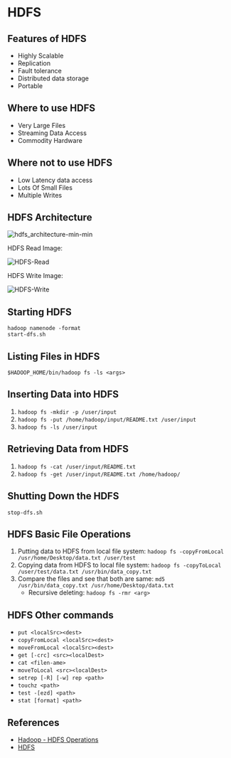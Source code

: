 # HDFS

## Features of HDFS
- Highly Scalable
- Replication
- Fault tolerance
- Distributed data storage
- Portable

## Where to use HDFS
- Very Large Files
- Streaming Data Access
- Commodity Hardware

## Where not to use HDFS
- Low Latency data access
- Lots Of Small Files
- Multiple Writes

## HDFS Architecture
![hdfs_architecture-min-min](https://s0.wailian.download/2019/05/14/hdfs_architecture-min-min.jpg)

HDFS Read Image:

![HDFS-Read](https://s0.wailian.download/2019/05/22/HDFS-Read.png)

HDFS Write Image:

![HDFS-Write](https://s0.wailian.download/2019/05/22/HDFS-Write.png)

## Starting HDFS
```
hadoop namenode -format
start-dfs.sh
```

## Listing Files in HDFS
```
$HADOOP_HOME/bin/hadoop fs -ls <args>
```

## Inserting Data into HDFS
1. `hadoop fs -mkdir -p /user/input`
1. `hadoop fs -put /home/hadoop/input/README.txt /user/input`
1. `hadoop fs -ls /user/input`

## Retrieving Data from HDFS
1. `hadoop fs -cat /user/input/README.txt`
1. `hadoop fs -get /user/input/README.txt /home/hadoop/`

## Shutting Down the HDFS
```
stop-dfs.sh
```

## HDFS Basic File Operations
1. Putting data to HDFS from local file system: `hadoop fs -copyFromLocal /usr/home/Desktop/data.txt /user/test`
1. Copying data from HDFS to local file system: `hadoop fs -copyToLocal /user/test/data.txt /usr/bin/data_copy.txt`
1. Compare the files and see that both are same: `md5 /usr/bin/data_copy.txt /usr/home/Desktop/data.txt`
    - Recursive deleting: `hadoop fs -rmr <arg>`

## HDFS Other commands
- `put <localSrc><dest>`
- `copyFromLocal <localSrc><dest>`
- `moveFromLocal <localSrc><dest>`
- `get [-crc] <src><localDest>`
- `cat <filen-ame>`
- `moveToLocal <src><localDest>`
- `setrep [-R] [-w] rep <path>`
- `touchz <path>`
- `test -[ezd] <path>`
- `stat [format] <path>`

## References
- [Hadoop - HDFS Operations](https://www.tutorialspoint.com/hadoop/hadoop_hdfs_operations.htm)
- [HDFS](https://www.javatpoint.com/hdfs)